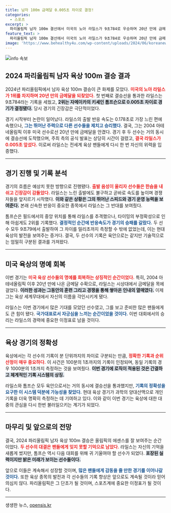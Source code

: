 ```yaml
---
title: 남자 100m 금메달 0.005초 차이로 결정!
categories:
  - 스포츠
excerpt: >
  파리올림픽 남자 100m 결선에서 미국의 노아 라일스가 9초784로 우승하며 20년 만에 금메달을 차지했다. 0.005초 차이로 2위 자메이카의 톰프슨과 치열한 접전을 벌인 이 경기, 자세한 결과를 놓치지 마세요!
feature_text: >
  파리올림픽 남자 100m 결선에서 미국의 노아 라일스가 9초784로 우승하며 20년 만에 금메달을 차지했다. 0.005초 차이로 2위 자메이카의 톰프슨과 치열한 접전을 벌인 이 경기, 자세한 결과를 놓치지 마세요!
image: 'https://www.behealthy4u.com/wp-content/uploads/2024/06/koreanews.jpg'
---
```


<p><img src="https://www.behealthy4u.com/wp-content/uploads/2024/06/koreanews.jpg" alt="info 속보" /></p>

<h2 data-ke-size="size26">2024 파리올림픽 남자 육상 100m 결승 결과</h2>

<p data-ke-size="size16">2024년 파리올림픽에서 남자 육상 100m 결승이 큰 화제를 모았다. <b><span style="color: #ee2323;">미국의 노아 라일스가 1위를 차지하며 20년 만의 금메달을 되찾았다.</span></b> 첫 번째로 결승선을 통과한 라일스는 9초784라는 기록을 세웠고, <b><span style="background-color: #21538527;">2위는 자메이카의 키셰인 톰프슨으로 0.005초 차이로 경기가 결정됐다.</span></b> 당시 경기의 긴장감은 극단적이었다.</p>

<p data-ke-size="size16">경기 시작부터 논란이 일어났다. 라일스의 출발 반응 속도는 0.178초로 가장 느린 편에 속했으나, <b><span style="color: #1a5490;">그는 뛰어난 주력으로 다른 선수들을 제치고 승리했다.</span></b> 결국, 그는 2004 아테네올림픽 이후 미국 선수로선 20년 만에 금메달을 안겼다. 경기 후 두 선수는 거의 동시에 결승선에 도착했으며, 주최 측의 공식 발표는 상당히 시간이 걸렸고, <b><span style="color: #ee2323;">결국 라일스가 0.005초 앞섰다.</span></b> 이로써 라일스는 전세계 육상 팬들에게 다시 한 번 자신의 위력을 입증했다.</p>

<hr>

<h2 data-ke-size="size26">경기 진행 및 기록 분석</h2>

<p data-ke-size="size16">경기의 흐름은 예상치 못한 방향으로 진행됐다. <b><span style="color: #ee2323;">출발 음성이 울리자 선수들은 한숨을 내쉬고 긴장감이 감돌았다.</span></b> 라일스는 느린 출발에도 불구하고 곧바로 속도를 높이며 경쟁자들을 앞지르기 시작했다. <b><span style="background-color: #21538527;">이와 같은 상황은 그의 뛰어난 스피드와 경기 운영 능력을 보여준다.</span></b> 본래 신속한 반응이 중요한 종목에서 라일스는 그 반대를 보여줬다.</p>

<p data-ke-size="size16">톰프슨은 필드에서의 중앙 위치를 통해 라일스를 추격했으나, 타이밍의 부정확성으로 인해 아쉽게도 2위를 기록했다. <b><span style="color: #1a5490;">결정적인 순간에 반응속도가 경기의 승패를 갈랐다.</span></b> 두 선수 모두 9초79에서 출발하여 그 차이를 밀리초까지 측정할 수 밖에 없었는데, 이는 현대 육상의 발전을 보여주는 증거다. 결국, 두 선수의 기록은 육안으로는 같지만 기술적으로는 엄밀히 구분된 결과를 가져왔다.</p>

<hr>

<h2 data-ke-size="size26">미국 육상의 명예 회복</h2>

<p data-ke-size="size16">이번 경기는 <b><span style="color: #ee2323;">미국 육상 선수들의 명예를 회복하는 상징적인 순간이었다.</span></b> 특히, 2004 아테네올림픽 이후 20년 만에 나온 금메달 수확으로, 라일스는 시상대에서 금메달을 목에 걸었다. <b><span style="background-color: #21538527;">이러한 성과는 그동안의 훈련 그리고 경쟁을 통해 쌓아온 인내의 열매였다.</span></b> 이제 그는 육상 세계무대에서 자신의 이름을 각인시키게 됐다.</p>

<p data-ke-size="size16">라일스는 이번 경기에서 많은 기대를 모았던 선수였고, 그를 보고 준비한 많은 팬들에게도 큰 힘이 됐다. <b><span style="color: #1a5490;">국가대표로서 자긍심을 느끼는 순간이었을 것이다.</span></b> 이번 대회에서의 승리는 라일스의 경력에 중요한 이정표로 남을 것이다.</p>

<hr>

<h2 data-ke-size="size26">육상 경기의 정확성</h2>

<p data-ke-size="size16">육상에서는 각 선수의 기록이 분 단위까지의 차이로 구분되는 만큼, <b><span style="color: #ee2323;">정확한 기록과 순위 산정이 매우 중요하다.</span></b> 이 사건은 100분의 1초까지의 기록이 인정되며, 동일 기록의 경우 1000분의 1초까지 측정하는 것을 보여줬다. <b><span style="background-color: #21538527;">이번 경기에 로직이 적용된 것은 간결하고 체계적인 기록 시스템의 상징.</span></b> </p>

<p data-ke-size="size16">라일스와 톰프슨 모두 육안으로서는 거의 동시에 결승선을 통과했지만, <b><span style="color: #1a5490;">기록의 정확성을 요구한 이 시스템 덕분에 가능성을 찾았다.</span></b> 현대 육상 경기가 과학의 양대산맥으로 개인 기록을 더욱 명확히 측정하는 데 기여하고 있다. 이와 같이 이번 경기는 육상에 대한 대중의 관심을 다시 한번 불러일으키는 계기가 되었다.</p>

<hr>

<h2 data-ke-size="size26">마무리 및 앞으로의 전망</h2>

<p data-ke-size="size16">결국, 2024 파리올림픽 남자 육상 100m 결승은 올림픽의 에센스를 잘 보여주는 순간이었다. <b><span style="color: #ee2323;">두 선수의 대결은 팬들에게 잊지 못할 기억으로 남았다.</span></b> 라일스는 자신의 기억을 새롭게 썼지만, 톰프슨 역시 다음 대회를 위해 귀 기울여야 할 선수가 되었다. <b><span style="background-color: #21538527;">포장된 실력이지만 밝은 미래가 보이는 선수들이다.</span></b></p>

<p data-ke-size="size16">앞으로 이들은 계속해서 성장할 것이며, <b><span style="color: #1a5490;">많은 팬들에게 감동을 줄 만한 경기를 이어나갈 것이다.</span></b> 또한 육상 종목의 발전과 각 선수들의 기록 향상은 앞으로도 계속될 것이라 믿어 의심치 않다. 파리올림픽은 그 단초가 될 것이며, 스포츠계에 중요한 이정표가 될 것이다.</p>

<hr>
생생한 뉴스, <a href="https://opensis.kr" rel="dofollow">opensis.kr</a>


